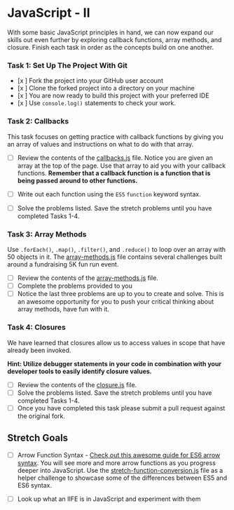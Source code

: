 
# JavaScript - II

With some basic JavaScript principles in hand, we can now expand our skills out even further by exploring callback functions, array methods, and closure.  Finish each task in order as the concepts build on one another.

### Task 1: Set Up The Project With Git
* [x ] Fork the project into your GitHub user account
* [x ] Clone the forked project into a directory on your machine
* [x ] You are now ready to build this project with your preferred IDE
* [x ] Use `console.log()` statements to check your work.

### Task 2: Callbacks
This task focuses on getting practice with callback functions by giving you an array of values and instructions on what to do with that array.
* [ ] Review the contents of the [callbacks.js](assignments/callbacks.js) file.  Notice you are given an array at the top of the page.  Use that array to aid you with your callback functions.  **Remember that a callback function is a function that is being passed around to other functions.**
* [ ] Write out each function using the `ES5`  `function` keyword syntax.
 * [ ] Solve the problems listed.  Save the stretch problems until you have completed Tasks 1-4.


### Task 3: Array Methods
Use `.forEach()`, `.map()`, `.filter()`, and `.reduce()` to loop over an array with 50 objects in it. The [array-methods.js](assignments/array-methods.js) file contains several challenges built around a fundraising 5K fun run event.
* [ ] Review the contents of the [array-methods.js](assignments/array-methods.js) file.  
* [ ] Complete the problems provided to you
* [ ] Notice the last three problems are up to you to create and solve.  This is an awesome opportunity for you to push your critical thinking about array methods, have fun with it.

### Task 4: Closures
We have learned that closures allow us to access values in scope that have already been invoked.  

**Hint: Utilize debugger statements in your code in combination with your developer tools to easily identify closure values.**

* [ ] Review the contents of the [closure.js](assignments/closure.js) file.  
* [ ] Solve the problems listed.  Save the stretch problems until you have completed Tasks 1-4.
* [ ] Once you have completed this task please submit a pull request against the original fork.  

## Stretch Goals

  

* [ ] Arrow Function Syntax - [Check out this awesome guide for ES6 arrow syntax](https://medium.freecodecamp.org/when-and-why-you-should-use-es6-arrow-functions-and-when-you-shouldnt-3d851d7f0b26). You will see more and more arrow functions as you progress deeper into JavaScript. Use the [stretch-function-conversion.js](assignments/function-conversion.js) file as a helper challenge to showcase some of the differences between ES5 and ES6 syntax. 

* [ ] Look up what an IIFE is in JavaScript and experiment with them